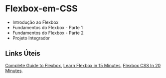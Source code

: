 # Flexbox-em-CSS
 - Introdução ao Flexbox
 - Fundamentos do Flexbox - Parte 1
 - Fundamentos do Flexbox - Parte 2
 - Projeto Integrador

## Links Úteis
[Complete Guide to Flexbox](https://css-tricks.com/snippets/css/a-guide-to-flexbox/),
[Learn Flexbox in 15 Minutes](https://www.youtube.com/watch?v=fYq5PXgSsbE&ab_channel=WebDevSimplified),
[Flexbox CSS In 20 Minutes](https://www.youtube.com/watch?v=JJSoEo8JSnc&ab_channel=TraversyMedia).
